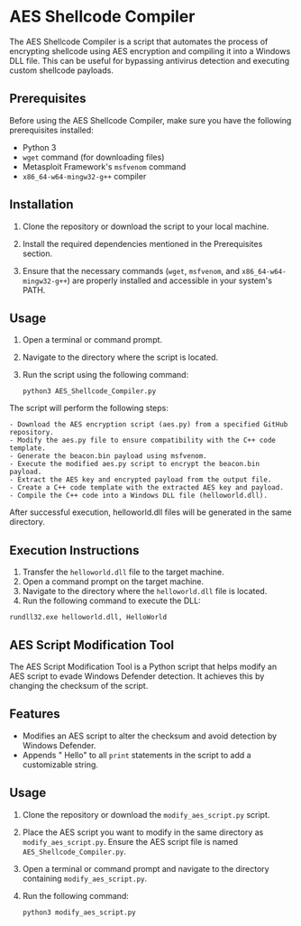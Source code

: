 # AES Shellcode Compiler

The AES Shellcode Compiler is a script that automates the process of encrypting shellcode using AES encryption and compiling it into a Windows DLL file. This can be useful for bypassing antivirus detection and executing custom shellcode payloads.

## Prerequisites

Before using the AES Shellcode Compiler, make sure you have the following prerequisites installed:

- Python 3
- `wget` command (for downloading files)
- Metasploit Framework's `msfvenom` command
- `x86_64-w64-mingw32-g++` compiler

## Installation

1. Clone the repository or download the script to your local machine.

2. Install the required dependencies mentioned in the Prerequisites section.

3. Ensure that the necessary commands (`wget`, `msfvenom`, and `x86_64-w64-mingw32-g++`) are properly installed and accessible in your system's PATH.

## Usage

1. Open a terminal or command prompt.

2. Navigate to the directory where the script is located.

3. Run the script using the following command:

   ```shell
   python3 AES_Shellcode_Compiler.py

The script will perform the following steps:

    - Download the AES encryption script (aes.py) from a specified GitHub repository.
    - Modify the aes.py file to ensure compatibility with the C++ code template.
    - Generate the beacon.bin payload using msfvenom.
    - Execute the modified aes.py script to encrypt the beacon.bin payload.
    - Extract the AES key and encrypted payload from the output file.
    - Create a C++ code template with the extracted AES key and payload.
    - Compile the C++ code into a Windows DLL file (helloworld.dll).

After successful execution, helloworld.dll files will be generated in the same directory.


## Execution Instructions

1. Transfer the `helloworld.dll` file to the target machine.
2. Open a command prompt on the target machine.
3. Navigate to the directory where the `helloworld.dll` file is located.
4. Run the following command to execute the DLL:

```shell
rundll32.exe helloworld.dll, HelloWorld
```

## AES Script Modification Tool

The AES Script Modification Tool is a Python script that helps modify an AES script to evade Windows Defender detection. It achieves this by changing the checksum of the script.

## Features

- Modifies an AES script to alter the checksum and avoid detection by Windows Defender.
- Appends " Hello" to all `print` statements in the script to add a customizable string.

## Usage

1. Clone the repository or download the `modify_aes_script.py` script.
2. Place the AES script you want to modify in the same directory as `modify_aes_script.py`. Ensure the AES script file is named `AES_Shellcode_Compiler.py`.
3. Open a terminal or command prompt and navigate to the directory containing `modify_aes_script.py`.
4. Run the following command:

   ```shell
   python3 modify_aes_script.py
